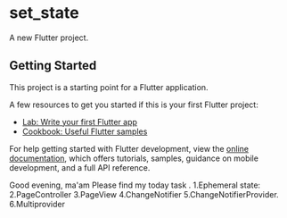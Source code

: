 # set_state

A new Flutter project.

## Getting Started

This project is a starting point for a Flutter application.

A few resources to get you started if this is your first Flutter project:

- [Lab: Write your first Flutter app](https://docs.flutter.dev/get-started/codelab)
- [Cookbook: Useful Flutter samples](https://docs.flutter.dev/cookbook)

For help getting started with Flutter development, view the
[online documentation](https://docs.flutter.dev/), which offers tutorials,
samples, guidance on mobile development, and a full API reference.


Good evening,
 ma'am
Please find my today task .
1.​​Ephemeral state:
2.PageController
3.PageView
4.ChangeNotifier
5.ChangeNotifierProvider. 
6.Multiprovider

